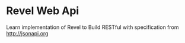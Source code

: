 # Revel Web Api

Learn implementation of Revel to Build RESTful with specification from http://jsonapi.org 
